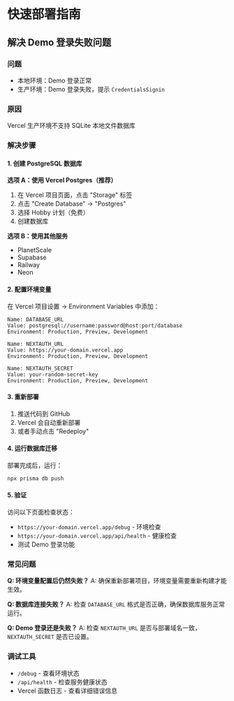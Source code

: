 # 快速部署指南

## 解决 Demo 登录失败问题

### 问题
- 本地环境：Demo 登录正常
- 生产环境：Demo 登录失败，提示 `CredentialsSignin`

### 原因
Vercel 生产环境不支持 SQLite 本地文件数据库

### 解决步骤

#### 1. 创建 PostgreSQL 数据库

**选项 A：使用 Vercel Postgres（推荐）**
1. 在 Vercel 项目页面，点击 "Storage" 标签
2. 点击 "Create Database" → "Postgres"
3. 选择 Hobby 计划（免费）
4. 创建数据库

**选项 B：使用其他服务**
- PlanetScale
- Supabase
- Railway
- Neon

#### 2. 配置环境变量

在 Vercel 项目设置 → Environment Variables 中添加：

```
Name: DATABASE_URL
Value: postgresql://username:password@host:port/database
Environment: Production, Preview, Development

Name: NEXTAUTH_URL
Value: https://your-domain.vercel.app
Environment: Production, Preview, Development

Name: NEXTAUTH_SECRET
Value: your-random-secret-key
Environment: Production, Preview, Development
```

#### 3. 重新部署

1. 推送代码到 GitHub
2. Vercel 会自动重新部署
3. 或者手动点击 "Redeploy"

#### 4. 运行数据库迁移

部署完成后，运行：
```bash
npx prisma db push
```

#### 5. 验证

访问以下页面检查状态：
- `https://your-domain.vercel.app/debug` - 环境检查
- `https://your-domain.vercel.app/api/health` - 健康检查
- 测试 Demo 登录功能

### 常见问题

**Q: 环境变量配置后仍然失败？**
A: 确保重新部署项目，环境变量需要重新构建才能生效。

**Q: 数据库连接失败？**
A: 检查 `DATABASE_URL` 格式是否正确，确保数据库服务正常运行。

**Q: Demo 登录还是失败？**
A: 检查 `NEXTAUTH_URL` 是否与部署域名一致，`NEXTAUTH_SECRET` 是否已设置。

### 调试工具

- `/debug` - 查看环境状态
- `/api/health` - 检查服务健康状态
- Vercel 函数日志 - 查看详细错误信息
